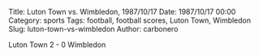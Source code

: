 Title: Luton Town vs. Wimbledon, 1987/10/17
Date: 1987/10/17 00:00
Category: sports
Tags: football, football scores, Luton Town, Wimbledon
Slug: luton-town-vs-wimbledon
Author: carbonero


Luton Town 2 - 0 Wimbledon
